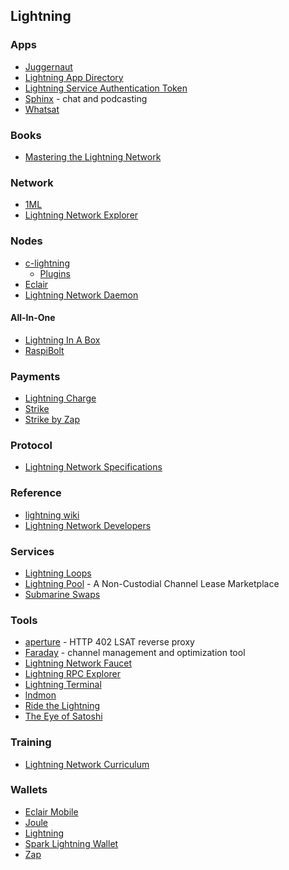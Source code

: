 ## Lightning

### Apps

* [Juggernaut](https://www.getjuggernaut.com)
* [Lightning App Directory](https://dev.lightning.community/lapps/)
* [Lightning Service Authentication Token](https://lsat.tech)
* [Sphinx](https://sphinx.chat) - chat and podcasting
* [Whatsat](https://github.com/joostjager/whatsat)

### Books

* [Mastering the Lightning Network](https://github.com/lnbook/lnbook)

### Network

* [1ML](https://1ml.com)
* [Lightning Network Explorer](https://explorer.acinq.co)

### Nodes

* [c-lightning](https://github.com/ElementsProject/lightning)
  * [Plugins](https://github.com/lightningd/plugins/)
* [Eclair](https://github.com/ACINQ/eclair)
* [Lightning Network Daemon](https://github.com/lightningnetwork/lnd)

#### All-In-One

* [Lightning In A Box](https://lightninginabox.co/product/lightning-in-a-box/)
* [RaspiBolt](https://stadicus.github.io/RaspiBolt/)

### Payments

* [Lightning Charge](https://github.com/ElementsProject/lightning-charge)
* [Strike](https://strike.acinq.co)
* [Strike by Zap](https://beta.strike.me)

### Protocol

* [Lightning Network Specifications](https://github.com/lightningnetwork/lightning-rfc)

### Reference

* [lightning wiki](https://lightningwiki.net)
* [Lightning Network Developers](https://dev.lightning.community)

### Services

* [Lightning Loops](https://lightning.engineering/loop/)
* [Lightning Pool](https://lightning.engineering/lightning-pool-whitepaper.pdf) - A Non-Custodial Channel Lease Marketplace
* [Submarine Swaps](https://submarineswaps.org)

### Tools

* [aperture](https://github.com/lightninglabs/aperture) - HTTP 402 LSAT reverse proxy
* [Faraday](https://github.com/lightninglabs/faraday) - channel management and optimization tool
* [Lightning Network Faucet](https://github.com/lightninglabs/lightning-faucet)
* [Lightning RPC Explorer](https://github.com/janoside/lightning-rpc-explorer)
* [Lightning Terminal](https://github.com/lightninglabs/lightning-terminal)
* [lndmon](https://github.com/lightninglabs/lndmon)
* [Ride the Lightning](https://github.com/Ride-The-Lightning/RTL)
* [The Eye of Satoshi](https://github.com/talaia-labs/python-teos)

### Training

* [Lightning Network Curriculum](https://github.com/chaincodelabs/lightning-curriculum)

### Wallets

* [Eclair Mobile](https://github.com/ACINQ/eclair-mobile)
* [Joule](https://lightningjoule.com)
* [Lightning](https://github.com/lightninglabs/lightning-app)
* [Spark Lightning Wallet](https://github.com/shesek/spark-wallet)
* [Zap](https://github.com/LN-Zap/zap-desktop)
